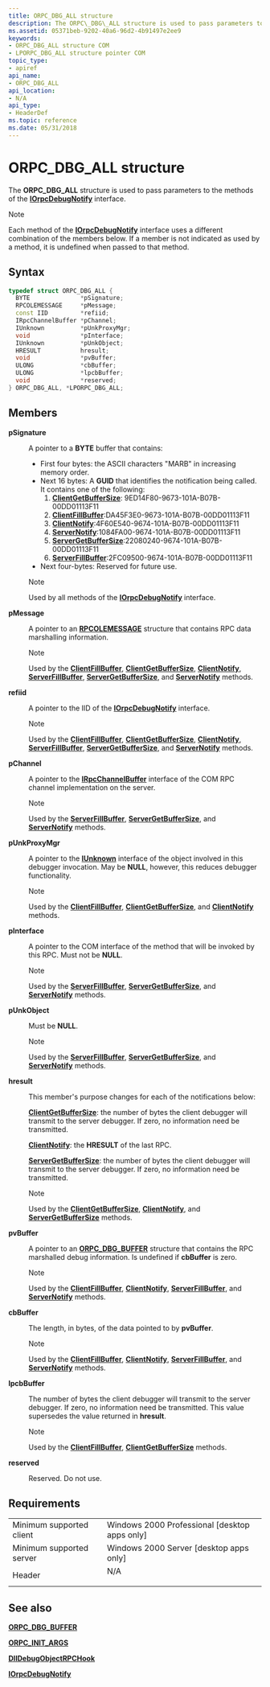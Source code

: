 ```yaml
---
title: ORPC_DBG_ALL structure
description: The ORPC\_DBG\_ALL structure is used to pass parameters to the methods of the IOrpcDebugNotify interface.
ms.assetid: 05371beb-9202-40a6-96d2-4b91497e2ee9
keywords:
- ORPC_DBG_ALL structure COM
- LPORPC_DBG_ALL structure pointer COM
topic_type:
- apiref
api_name:
- ORPC_DBG_ALL
api_location:
- N/A
api_type:
- HeaderDef
ms.topic: reference
ms.date: 05/31/2018
---
```


# ORPC\_DBG\_ALL structure

The **ORPC\_DBG\_ALL** structure is used to pass parameters to the methods of the [**IOrpcDebugNotify**](iorpcdebugnotify.md) interface.

> [!Note]  
> Each method of the [**IOrpcDebugNotify**](iorpcdebugnotify.md) interface uses a different combination of the members below. If a member is not indicated as used by a method, it is undefined when passed to that method.

 

## Syntax


```C++
typedef struct ORPC_DBG_ALL {
  BYTE              *pSignature;
  RPCOLEMESSAGE     *pMessage;
  const IID         *refiid;
  IRpcChannelBuffer *pChannel;
  IUnknown          *pUnkProxyMgr;
  void              *pInterface;
  IUnknown          *pUnkObject;
  HRESULT           hresult;
  void              *pvBuffer;
  ULONG             *cbBuffer;
  ULONG             *lpcbBuffer;
  void              *reserved;
} ORPC_DBG_ALL, *LPORPC_DBG_ALL;
```



## Members

<dl> <dt>

**pSignature**
</dt> <dd>

A pointer to a **BYTE** buffer that contains:

-   First four bytes: the ASCII characters "MARB" in increasing memory order.
-   Next 16 bytes: A **GUID** that identifies the notification being called. It contains one of the following:
    1.  [**ClientGetBufferSize**](iorpcdebugnotify-clientgetbuffersize.md): 9ED14F80-9673-101A-B07B-00DD01113F11
    2.  [**ClientFillBuffer**](iorpcdebugnotify-clientfillbuffer.md):DA45F3E0-9673-101A-B07B-00DD01113F11
    3.  [**ClientNotify**](iorpcdebugnotify-clientnotify.md):4F60E540-9674-101A-B07B-00DD01113F11
    4.  [**ServerNotify**](iorpcdebugnotify-servernotify.md):1084FA00-9674-101A-B07B-00DD01113F11
    5.  [**ServerGetBufferSize**](iorpcdebugnotify-servergetbuffersize.md):22080240-9674-101A-B07B-00DD01113F11
    6.  [**ServerFillBuffer**](iorpcdebugnotify-serverfillbuffer.md):2FC09500-9674-101A-B07B-00DD01113F11
-   Next four-bytes: Reserved for future use.

> [!Note]
>
> Used by all methods of the [**IOrpcDebugNotify**](iorpcdebugnotify.md) interface.

 

</dd> <dt>

**pMessage**
</dt> <dd>

A pointer to an [**RPCOLEMESSAGE**](https://msdn.microsoft.com/en-us/library/ms691405(v=VS.85).aspx) structure that contains RPC data marshalling information.

> [!Note]
>
> Used by the [**ClientFillBuffer**](iorpcdebugnotify-clientfillbuffer.md), [**ClientGetBufferSize**](iorpcdebugnotify-clientgetbuffersize.md), [**ClientNotify**](iorpcdebugnotify-clientnotify.md), [**ServerFillBuffer**](iorpcdebugnotify-serverfillbuffer.md), [**ServerGetBufferSize**](iorpcdebugnotify-servergetbuffersize.md), and [**ServerNotify**](iorpcdebugnotify-servernotify.md) methods.

 

</dd> <dt>

**refiid**
</dt> <dd>

A pointer to the IID of the [**IOrpcDebugNotify**](iorpcdebugnotify.md) interface.

> [!Note]
>
> Used by the [**ClientFillBuffer**](iorpcdebugnotify-clientfillbuffer.md), [**ClientGetBufferSize**](iorpcdebugnotify-clientgetbuffersize.md), [**ClientNotify**](iorpcdebugnotify-clientnotify.md), [**ServerFillBuffer**](iorpcdebugnotify-serverfillbuffer.md), [**ServerGetBufferSize**](iorpcdebugnotify-servergetbuffersize.md), and [**ServerNotify**](iorpcdebugnotify-servernotify.md) methods.

 

</dd> <dt>

**pChannel**
</dt> <dd>

A pointer to the [**IRpcChannelBuffer**](https://msdn.microsoft.com/en-us/library/ms679738(v=VS.85).aspx) interface of the COM RPC channel implementation on the server.

> [!Note]
>
> Used by the [**ServerFillBuffer**](iorpcdebugnotify-serverfillbuffer.md), [**ServerGetBufferSize**](iorpcdebugnotify-servergetbuffersize.md), and [**ServerNotify**](iorpcdebugnotify-servernotify.md) methods.

 

</dd> <dt>

**pUnkProxyMgr**
</dt> <dd>

A pointer to the [**IUnknown**](/windows/desktop/api/Unknwn/nn-unknwn-iunknown) interface of the object involved in this debugger invocation. May be **NULL**, however, this reduces debugger functionality.

> [!Note]
>
> Used by the [**ClientFillBuffer**](iorpcdebugnotify-clientfillbuffer.md), [**ClientGetBufferSize**](iorpcdebugnotify-clientgetbuffersize.md), and [**ClientNotify**](iorpcdebugnotify-clientnotify.md) methods.

 

</dd> <dt>

**pInterface**
</dt> <dd>

A pointer to the COM interface of the method that will be invoked by this RPC. Must not be **NULL**.

> [!Note]
>
> Used by the [**ServerFillBuffer**](iorpcdebugnotify-serverfillbuffer.md), [**ServerGetBufferSize**](iorpcdebugnotify-servergetbuffersize.md), and [**ServerNotify**](iorpcdebugnotify-servernotify.md) methods.

 

</dd> <dt>

**pUnkObject**
</dt> <dd>

Must be **NULL**.

> [!Note]
>
> Used by the [**ServerFillBuffer**](iorpcdebugnotify-serverfillbuffer.md), [**ServerGetBufferSize**](iorpcdebugnotify-servergetbuffersize.md), and [**ServerNotify**](iorpcdebugnotify-servernotify.md) methods.

 

</dd> <dt>

**hresult**
</dt> <dd>

This member's purpose changes for each of the notifications below:

[**ClientGetBufferSize**](iorpcdebugnotify-clientgetbuffersize.md): the number of bytes the client debugger will transmit to the server debugger. If zero, no information need be transmitted.

[**ClientNotify**](iorpcdebugnotify-clientnotify.md): the **HRESULT** of the last RPC.

[**ServerGetBufferSize**](iorpcdebugnotify-servergetbuffersize.md): the number of bytes the client debugger will transmit to the server debugger. If zero, no information need be transmitted.

> [!Note]
>
> Used by the [**ClientGetBufferSize**](iorpcdebugnotify-clientgetbuffersize.md), [**ClientNotify**](iorpcdebugnotify-clientnotify.md), and [**ServerGetBufferSize**](iorpcdebugnotify-servergetbuffersize.md) methods.

 

</dd> <dt>

**pvBuffer**
</dt> <dd>

A pointer to an [**ORPC\_DBG\_BUFFER**](orpc-dbg-buffer.md) structure that contains the RPC marshalled debug information. Is undefined if **cbBuffer** is zero.

> [!Note]
>
> Used by the [**ClientFillBuffer**](iorpcdebugnotify-clientfillbuffer.md), [**ClientNotify**](iorpcdebugnotify-clientnotify.md), [**ServerFillBuffer**](iorpcdebugnotify-serverfillbuffer.md), and [**ServerNotify**](iorpcdebugnotify-servernotify.md) methods.

 

</dd> <dt>

**cbBuffer**
</dt> <dd>

The length, in bytes, of the data pointed to by **pvBuffer**.

> [!Note]
>
> Used by the [**ClientFillBuffer**](iorpcdebugnotify-clientfillbuffer.md), [**ClientNotify**](iorpcdebugnotify-clientnotify.md), [**ServerFillBuffer**](iorpcdebugnotify-serverfillbuffer.md), and [**ServerNotify**](iorpcdebugnotify-servernotify.md) methods.

 

</dd> <dt>

**lpcbBuffer**
</dt> <dd>

The number of bytes the client debugger will transmit to the server debugger. If zero, no information need be transmitted. This value supersedes the value returned in **hresult**.

> [!Note]
>
> Used by the [**ClientFillBuffer**](iorpcdebugnotify-clientfillbuffer.md), [**ClientGetBufferSize**](iorpcdebugnotify-clientgetbuffersize.md) methods.

 

</dd> <dt>

**reserved**
</dt> <dd>

Reserved. Do not use.

</dd> </dl>

## Requirements



|                                     |                                                                                |
|-------------------------------------|--------------------------------------------------------------------------------|
| Minimum supported client<br/> | Windows 2000 Professional \[desktop apps only\]<br/>                     |
| Minimum supported server<br/> | Windows 2000 Server \[desktop apps only\]<br/>                           |
| Header<br/>                   | <dl> <dt>N/A</dt> </dl> |



## See also

<dl> <dt>

[**ORPC\_DBG\_BUFFER**](orpc-dbg-buffer.md)
</dt> <dt>

[**ORPC\_INIT\_ARGS**](orpc-init-args.md)
</dt> <dt>

[**DllDebugObjectRPCHook**](dlldebugobjectrpchook.md)
</dt> <dt>

[**IOrpcDebugNotify**](iorpcdebugnotify.md)
</dt> </dl>

 

 





